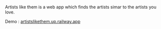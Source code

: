 Artists like them is a web app which finds the artists simar to the artists you love.

Demo : <a href="artistslikethem.up.railway.app">artistslikethem.up.railway.app</a>
